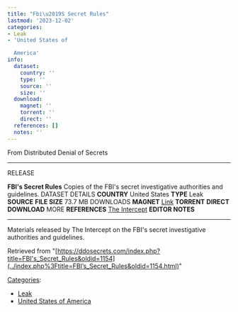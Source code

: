```yaml
---
title: "Fbi\u2019S Secret Rules"
lastmod: '2023-12-02'
categories:
- Leak
- 'United States of

  America'
info:
  dataset:
    country: ''
    type: ''
    source: ''
    size: ''
  download:
    magnet: ''
    torrent: ''
    direct: ''
  references: []
  notes: ''
---
```




From Distributed Denial of Secrets

---
RELEASE

**FBI's Secret Rules**
Copies of the FBI's secret investigative authorities and guidelines.
DATASET DETAILS
**COUNTRY** United States
**TYPE** Leak
**SOURCE**
**FILE SIZE** 73.7 MB
DOWNLOADS
**MAGNET** [Link](magnet:?xt=urn:btih:cdc00e20d451a1c9bc674a58a2014a84c66ae9f7&tr=udp://tracker.leechers-paradise.org:6969&tr=udp://zer0day.ch:1337&tr=udp://open.demonii.com:1337&tr=udp://tracker.coppersurfer.tk:6969&tr=udp://exodus.desync.com:6969)
**TORRENT**
**DIRECT DOWNLOAD**
MORE
**REFERENCES**
[The Intercept](https://theintercept.com/series/the-fbis-secret-rules/)
**EDITOR NOTES**

---

Materials released by The Intercept on the FBI's secret investigative
authorities and guidelines.

Retrieved from
"[https://ddosecrets.com/index.php?title=FBI's_Secret_Rules&oldid=1154](../index.php%3Ftitle=FBI’s_Secret_Rules&oldid=1154.html)"

[Categories](./Special:Categories.html "Special:Categories"):

- [Leak](./Category:Leak.html "Category:Leak")
- [United States of
America](./Category:United_States_of_America.html "Category:United States of America")
